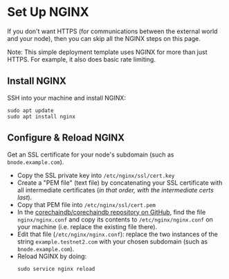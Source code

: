 <!---
Copyright © 2020 Interplanetary Database Association e.V.,
corechaindb and IPDB software contributors.
SPDX-License-Identifier: (Apache-2.0 AND CC-BY-4.0)
Code is Apache-2.0 and docs are CC-BY-4.0
--->

# Set Up NGINX

If you don't want HTTPS
(for communications between the external world and your node),
then you can skip all the NGINX steps on this page.

Note: This simple deployment template uses NGINX for more than just HTTPS.
For example, it also does basic rate limiting.

## Install NGINX

SSH into your machine and install NGINX:

```
sudo apt update
sudo apt install nginx
```

## Configure & Reload NGINX

Get an SSL certificate for your node's subdomain (such as `bnode.example.com`).

* Copy the SSL private key into `/etc/nginx/ssl/cert.key`
* Create a "PEM file" (text file) by concatenating your SSL certificate with all intermediate certificates (_in that order, with the intermediate certs last_).
* Copy that PEM file into `/etc/nginx/ssl/cert.pem`
* In the
  [corechaindb/corechaindb repository on GitHub](https://github.com/corechaindb/corechaindb),
  find the file `nginx/nginx.conf` and copy its contents to
  `/etc/nginx/nginx.conf` on your machine (i.e. replace the existing file there).
* Edit that file (`/etc/nginx/nginx.conf`): replace the two instances of
  the string `example.testnet2.com`
  with your chosen subdomain (such as `bnode.example.com`).
* Reload NGINX by doing:
  ```
  sudo service nginx reload
  ```
